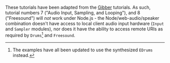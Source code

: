 These tutorials have been adapted from the [Gibber][] tutorials. As such, tutorial numbers 7 ("Audio Input, Sampling, and Looping"), and 8 ("Freesound") will *not* work under Node.js - the Node/web-audio/speaker combination doesn't have access to local client audio input hardware (`Input` and `Sampler` modules), nor does it have the ability to access remote URIs as required by `Drums`[^1] and `Freesound`.

[Gibber]: http://gibber.mat.ucsb.edu
[^1]: The examples have all been updated to use the synthesized `EDrums` instead.
